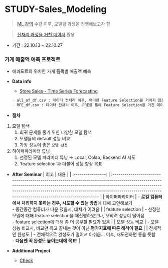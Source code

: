 # STUDY-Sales_Modeling

> [ML 강의](https://github.com/Chaewon-Leee/TIL/tree/main/ML) 수강 이후, 모델링 과정을 진행해보고자 함

> [전처리 과정을 거친 데이터](https://github.com/Chaewon-Leee/STUDY-Sales_Feature_Engineering) 활용

- 기간 : 22.10.13 ~ 22.10.27

### 가게 매출액 예측 프로젝트

- 애콰도르의 위치한 가게 품목별 매출액 예측

- **Data info**

  - [Store Sales - Time Series Forecasting](https://www.kaggle.com/competitions/store-sales-time-series-forecasting/submissions)

  ```markdown
  - all_of_df.csv : 데이터 전처리 이후, 어떠한 Feature Selection을 거치지 않은 데이터
  - RFE_df.csv : 데이터 전처리 이후, FRE를 통해 Feature Selection을 거친 데이터
  ```

- **절차**

1.  모델 탐색
    1. 회귀 문제를 풀기 위한 다양한 모델 탐색
    2. 모델들의 default 성능 비교
    3. 가장 성능이 좋은 `모델 선정`
2.  하이퍼파라미터 튜닝
    1. 선정된 모델 파라미터 튜닝 → Local, Colab, Backend AI 시도
    2. ‘feature selection`과 더불어 성능 향상 목표

- **After Seminar**
  | 회고 | 내용 |
  | :----------------: | :------------------------------------------------------------------------------------------------------------------------------------------------------------------------------------------------------------------------------------------------------------------------------------------------- |
  | 하이퍼파라미터 | - **로컬 컴퓨터에서 처리하지 못하는 경우, 시도할 수 있는 방법**에 대해 고안해보기 <br>- 중간중간 컴퓨터가 다운 됐을시, 대처가 어려움 |
  | feature selection | - 선정한 모델에 대해 feature selection을 재진행하였으나, 오히려 성능이 떨어짐 <br>- feature selection에 대해 좀 더 공부할 필요가 있음 |
  | 모델 성능 비교 | - 모델 성능 비교시, 비교만 하고 끝내는 것이 아닌 **평가지표에 따른 해석이 필요** |
  | 전체적인 완성도 | - 전체적으로 완성도가 떨어져 아쉬움… 이후, 재도전하면 좋을 듯함 <br>- **다음엔 꼭 완성도 높이는데에 목표!** |

- **Additional Project**
  - [Check](https://github.com/Chaewon-Leee/TIL/tree/main/ML)
